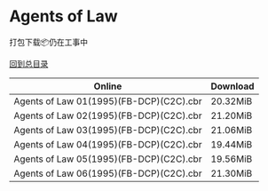 # Agents of Law

打包下载📦仍在工事中

[回到总目录](/Catalogs.md)







Online | Download
--- | ---
Agents of Law 01(1995)(FB-DCP)(C2C).cbr | 20.32MiB
Agents of Law 02(1995)(FB-DCP)(C2C).cbr | 21.20MiB
Agents of Law 03(1995)(FB-DCP)(C2C).cbr | 21.06MiB
Agents of Law 04(1995)(FB-DCP)(C2C).cbr | 19.44MiB
Agents of Law 05(1995)(FB-DCP)(C2C).cbr | 19.56MiB
Agents of Law 06(1995)(FB-DCP)(C2C).cbr | 21.30MiB